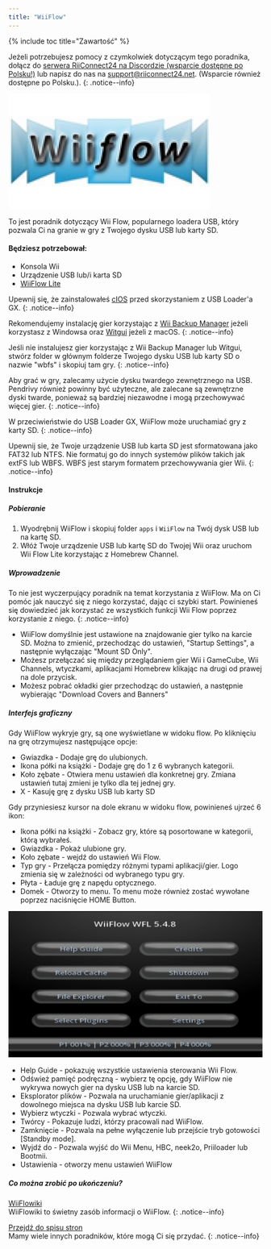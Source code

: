 ```yaml
---
title: "WiiFlow"
---
```


{% include toc title="Zawartość" %}

Jeżeli potrzebujesz pomocy z czymkolwiek dotyczącym tego poradnika, dołącz do [serwera RiiConnect24 na Discordzie (wsparcie dostępne po Polsku!)](https://discord.gg/rc24) lub napisz do nas na [support@riiconnect24.net](mailto:support@riiconnect24.net). (Wsparcie również dostępne po Polsku.).
{: .notice--info}

![WiiFlow](/images/wiiflowlogo.png)

To jest poradnik dotyczący Wii Flow, popularnego loadera USB, który pozwala Ci na granie w gry z Twojego dysku USB lub karty SD.

#### Będziesz potrzebował:

* Konsola Wii
* Urządzenie USB lub/i karta SD
* [WiiFlow Lite](https://hbb1.oscwii.org/hbb/wiiflow/wiiflow.zip)

Upewnij się, że zainstalowałeś [cIOS](/cios) przed skorzystaniem z USB Loader'a GX.
{: .notice--info}

Rekomendujemy instalację gier korzystając z [Wii Backup Manager](/wiibackupmanager) jeżeli korzystasz z Windowsa oraz [Witgui](https://desairem.com/wordpress/category/witgui-download/) jeżeli z macOS.
{: .notice--info}

Jeśli nie instalujesz gier korzystając z Wii Backup Manager lub Witgui, stwórz folder w głównym folderze Twojego dysku USB lub karty SD o nazwie "wbfs" i skopiuj tam gry.
{: .notice--info}

Aby grać w gry, zalecamy użycie dysku twardego zewnętrznego na USB. Pendrivy również powinny być użyteczne, ale zalecane są zewnętrzne dyski twarde, ponieważ są bardziej niezawodne i mogą przechowywać więcej gier.
{: .notice--info}

W przeciwieństwie do USB Loader GX, WiiFlow może uruchamiać gry z karty SD.
{: .notice--info}

Upewnij sie, że Twoje urządzenie USB lub karta SD jest sformatowana jako FAT32 lub NTFS. Nie formatuj go do innych systemów plików takich jak extFS lub WBFS. WBFS jest starym formatem przechowywania gier Wii.
{: .notice--info}

#### Instrukcje

##### Pobieranie

1. Wyodrębnij WiiFlow i skopiuj folder `apps` i `WiiFlow` na Twój dysk USB lub na kartę SD.
2. Włóż Twoje urządzenie USB lub kartę SD do Twojej Wii oraz uruchom Wii Flow Lite korzystając z Homebrew Channel.

##### Wprowadzenie

To nie jest wyczerpujący poradnik na temat korzystania z WiiFlow. Ma on Ci pomóc jak nauczyć się z niego korzystać, dając ci szybki start. Powinieneś się dowiedzieć jak korzystać ze wszystkich funkcji Wii Flow poprzez korzystanie z niego.
{: .notice--info}

* WiiFlow domyślnie jest ustawione na znajdowanie gier tylko na karcie SD. Można to zmienić, przechodząc do ustawień, "Startup Settings", a następnie wyłączając "Mount SD Only".
* Możesz przełączać się między przeglądaniem gier Wii i GameCube, Wii Channels, wtyczkami, aplikacjami Homebrew klikając na drugi od prawej na dole przycisk.
* Możesz pobrać okładki gier przechodząc do ustawień, a następnie wybierając "Download Covers and Banners"

##### Interfejs graficzny

Gdy WiiFlow wykryje gry, są one wyświetlane w widoku flow. Po kliknięciu na grę otrzymujesz następujące opcje:

* Gwiazdka - Dodaje grę do ulubionych.
* Ikona półki na książki - Dodaje grę do 1 z 6 wybranych kategorii.
* Koło zębate - Otwiera menu ustawień dla konkretnej gry. Zmiana ustawień tutaj zmieni je tylko dla tej jednej gry.
* X - Kasuję grę z dysku USB lub karty SD

Gdy przyniesiesz kursor na dole ekranu w widoku flow, powinieneś ujrzeć 6 ikon:

* Ikona półki na książki - Zobacz gry, które są posortowane w kategorii, którą wybrałeś.
* Gwiazdka - Pokaż ulubione gry.
* Koło zębate - wejdź do ustawień Wii Flow.
* Typ gry - Przełącza pomiędzy różnymi typami aplikacji/gier. Logo zmienia się w zależności od wybranego typu gry.
* Płyta - Ładuje grę z napędu optycznego.
* Domek - Otworzy to menu. To menu może również zostać wywołane poprzez naciśnięcie HOME Button.

![WF_menu](images/WFmenu.png)

* Help Guide - pokazuję wszystkie ustawienia sterowania Wii Flow.
* Odśwież pamięć podręczną - wybierz tę opcję, gdy WiiFlow nie wykrywa nowych gier na dysku USB lub na karcie SD.
* Eksplorator plików - Pozwala na uruchamianie gier/aplikacji z dowolnego miejsca na dysku USB lub karcie SD.
* Wybierz wtyczki - Pozwala wybrać wtyczki.
* Twórcy - Pokazuje ludzi, którzy pracowali nad WiiFlow.
* Zamknięcie - Pozwala na pełne wyłączenie lub przejście tryb gotowości [Standby mode].
* Wyjdź do - Pozwala wyjść do Wii Menu, HBC, neek2o, Priiloader lub Bootmii.
* Ustawienia - otworzy menu ustawień WiiFlow

##### Co można zrobić po ukończeniu?

[WiiFlowiki](https://sites.google.com/site/WiiFlowiki4/)<br> WiiFlowiki to świetny zasób informacji o WiiFlow.
{: .notice--info}

[Przejdź do spisu stron](site-navigation)<br> Mamy wiele innych poradników, które mogą Ci się przydać.
{: .notice--info}
